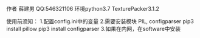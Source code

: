 作者 薛建男
QQ:546321106
环境python3.7  TexturePacker3.1.2

使用前须知：
1.配置config.ini中的变量
2.需要安装模块 PIL, configparser
  pip3 install pillow
  pip3 install configparser
3.如果在内网，在software中安装